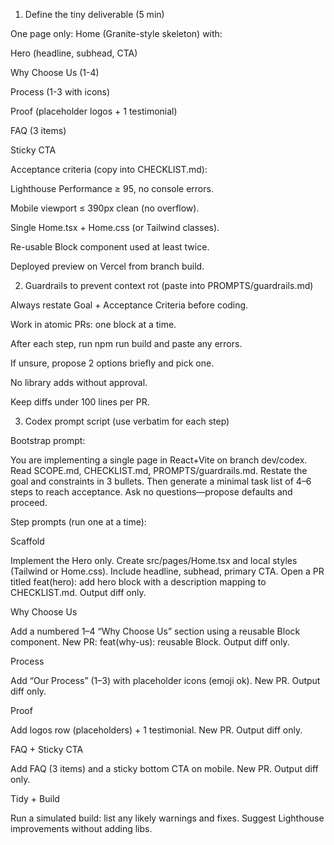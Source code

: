 1) Define the tiny deliverable (5 min)

One page only: Home (Granite-style skeleton) with:

Hero (headline, subhead, CTA)

Why Choose Us (1-4)

Process (1-3 with icons)

Proof (placeholder logos + 1 testimonial)

FAQ (3 items)

Sticky CTA

Acceptance criteria (copy into CHECKLIST.md):

Lighthouse Performance ≥ 95, no console errors.

Mobile viewport ≤ 390px clean (no overflow).

Single Home.tsx + Home.css (or Tailwind classes).

Re-usable Block component used at least twice.

Deployed preview on Vercel from branch build.

2) Guardrails to prevent context rot (paste into PROMPTS/guardrails.md)

Always restate Goal + Acceptance Criteria before coding.

Work in atomic PRs: one block at a time.

After each step, run npm run build and paste any errors.

If unsure, propose 2 options briefly and pick one.

No library adds without approval.

Keep diffs under 100 lines per PR.

3) Codex prompt script (use verbatim for each step)

Bootstrap prompt:

You are implementing a single page in React+Vite on branch dev/codex. Read SCOPE.md, CHECKLIST.md, PROMPTS/guardrails.md. Restate the goal and constraints in 3 bullets. Then generate a minimal task list of 4–6 steps to reach acceptance. Ask no questions—propose defaults and proceed.

Step prompts (run one at a time):

Scaffold

Implement the Hero only. Create src/pages/Home.tsx and local styles (Tailwind or Home.css). Include headline, subhead, primary CTA. Open a PR titled feat(hero): add hero block with a description mapping to CHECKLIST.md. Output diff only.

Why Choose Us

Add a numbered 1–4 “Why Choose Us” section using a reusable Block component. New PR: feat(why-us): reusable Block. Output diff only.

Process

Add “Our Process” (1–3) with placeholder icons (emoji ok). New PR. Output diff only.

Proof

Add logos row (placeholders) + 1 testimonial. New PR. Output diff only.

FAQ + Sticky CTA

Add FAQ (3 items) and a sticky bottom CTA on mobile. New PR. Output diff only.

Tidy + Build

Run a simulated build: list any likely warnings and fixes. Suggest Lighthouse improvements without adding libs.